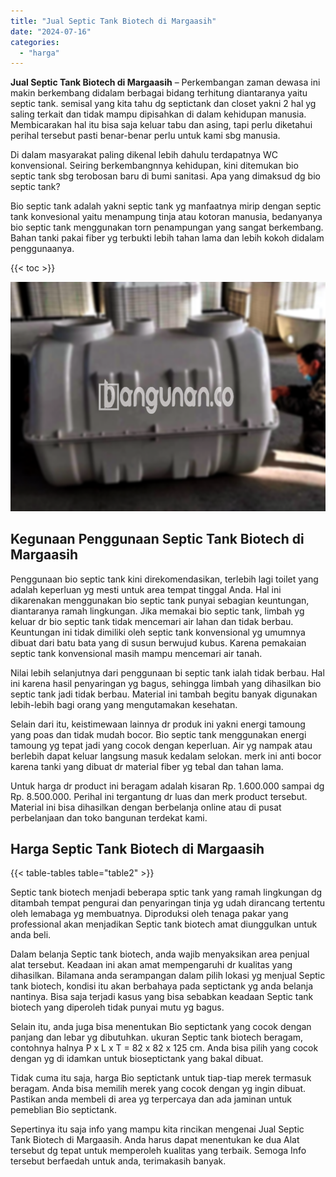 ```yaml
---
title: "Jual Septic Tank Biotech di Margaasih"
date: "2024-07-16"
categories: 
  - "harga"
---
```


**Jual Septic Tank Biotech di Margaasih** – Perkembangan zaman dewasa ini makin berkembang didalam berbagai bidang terhitung diantaranya yaitu septic tank. semisal yang kita tahu dg septictank dan closet yakni 2 hal yg saling terkait dan tidak mampu dipisahkan di dalam kehidupan manusia. Membicarakan hal itu bisa saja keluar tabu dan asing, tapi perlu diketahui perihal tersebut pasti benar-benar perlu untuk kami sbg manusia.

Di dalam masyarakat paling dikenal lebih dahulu terdapatnya WC konvensional. Seiring berkembangnnya kehidupan, kini ditemukan bio septic tank sbg terobosan baru di bumi sanitasi. Apa yang dimaksud dg bio septic tank?

Bio septic tank adalah yakni septic tank yg manfaatnya mirip dengan septic tank konvesional yaitu menampung tinja atau kotoran manusia, bedanyanya bio septic tank menggunakan torn penampungan yang sangat berkembang. Bahan tanki pakai fiber yg terbukti lebih tahan lama dan lebih kokoh didalam penggunaanya.

{{< toc >}}

![Jual Septic Tank Biotech di Margaasih](/images/jual-bio-septictank-33.png)

## Kegunaan Penggunaan Septic Tank Biotech di Margaasih

Penggunaan bio septic tank kini direkomendasikan, terlebih lagi toilet yang adalah keperluan yg mesti untuk area tempat tinggal Anda. Hal ini dikarenakan menggunakan bio septic tank punyai sebagian keuntungan, diantaranya ramah lingkungan. Jika memakai bio septic tank, limbah yg keluar dr bio septic tank tidak mencemari air lahan dan tidak berbau. Keuntungan ini tidak dimiliki oleh septic tank konvensional yg umumnya dibuat dari batu bata yang di susun berwujud kubus. Karena pemakaian septic tank konvensional masih mampu mencemari air tanah.

Nilai lebih selanjutnya dari penggunaan bi septic tank ialah tidak berbau. Hal ini karena hasil penyaringan yg bagus, sehingga limbah yang dihasilkan bio septic tank jadi tidak berbau. Material ini tambah begitu banyak digunakan lebih-lebih bagi orang yang mengutamakan kesehatan.

Selain dari itu, keistimewaan lainnya dr produk ini yakni energi tamoung yang poas dan tidak mudah bocor. Bio septic tank menggunakan energi tamoung yg tepat jadi yang cocok dengan keperluan. Air yg nampak atau berlebih dapat keluar langsung masuk kedalam selokan. merk ini anti bocor karena tanki yang dibuat dr material fiber yg tebal dan tahan lama.

Untuk harga dr product ini beragam adalah kisaran Rp. 1.600.000 sampai dg Rp. 8.500.000. Perihal ini tergantung dr luas dan merk product tersebut. Material ini bisa dihasilkan dengan berbelanja online atau di pusat perbelanjaan dan toko bangunan terdekat kami.

## Harga Septic Tank Biotech di Margaasih

{{< table-tables table="table2" >}}

Septic tank biotech menjadi beberapa sptic tank yang ramah lingkungan dg ditambah tempat pengurai dan penyaringan tinja yg udah dirancang tertentu oleh lemabaga yg membuatnya. Diproduksi oleh tenaga pakar yang professional akan menjadikan Septic tank biotech amat diunggulkan untuk anda beli.

Dalam belanja Septic tank biotech, anda wajib menyaksikan area penjual alat tersebut. Keadaan ini akan amat mempengaruhi dr kualitas yang dihasilkan. Bilamana anda serampangan dalam pilih lokasi yg menjual Septic tank biotech, kondisi itu akan berbahaya pada septictank yg anda belanja nantinya. Bisa saja terjadi kasus yang bisa sebabkan keadaan Septic tank biotech yang diperoleh tidak punyai mutu yg bagus.

Selain itu, anda juga bisa menentukan Bio septictank yang cocok dengan panjang dan lebar yg dibutuhkan. ukuran Septic tank biotech beragam, contohnya halnya P x L x T = 82 x 82 x 125 cm. Anda bisa pilih yang cocok dengan yg di idamkan untuk bioseptictank yang bakal dibuat.

Tidak cuma itu saja, harga Bio septictank untuk tiap-tiap merek termasuk beragam. Anda bisa memilih merek yang cocok dengan yg ingin dibuat. Pastikan anda membeli di area yg terpercaya dan ada jaminan untuk pemeblian Bio septictank.

Sepertinya itu saja info yang mampu kita rincikan mengenai Jual Septic Tank Biotech di Margaasih. Anda harus dapat menentukan ke dua Alat tersebut dg tepat untuk memperoleh kualitas yang terbaik. Semoga Info tersebut berfaedah untuk anda, terimakasih banyak.
